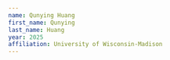 ```yaml
---
name: Qunying Huang
first_name: Qunying
last_name: Huang
year: 2025
affiliation: University of Wisconsin-Madison
---
```


